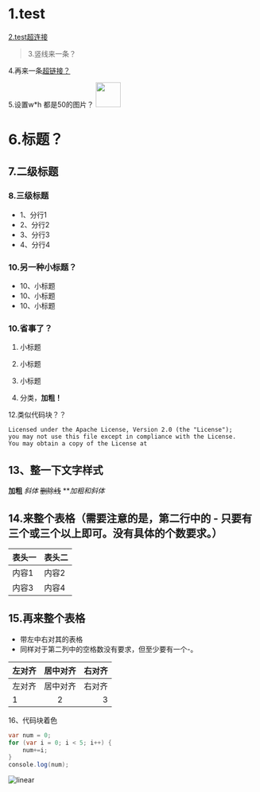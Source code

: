 # 1.test
[2.test超连接](http://www.baidu.com)

> 3.竖线来一条？

4.再来一条[超链接？][1]

5.设置w*h 都是50的图片？ <img width="50" height=“50” src="http://pic27.nipic.com/20130305/9252150_153617685375_2.jpg"></img>

# 6.标题？
## 7.二级标题
### 8.三级标题
- 1、分行1
- 2、分行2
- 3、分行3
- 4、分行4

### 10.另一种小标题？
* 10、小标题
* 10、小标题
* 10、小标题


### 10.省事了？
1. 小标题
2. 小标题
3. 小标题

11. 分类，**加粗！**

12.类似代码块？？
```
Licensed under the Apache License, Version 2.0 (the "License");
you may not use this file except in compliance with the License.
You may obtain a copy of the License at
```

## 13、整一下文字样式
**加粗**
_斜体_
~~删除线~~
**_加粗和斜体_


## 14.来整个表格（需要注意的是，第二行中的 - 只要有三个或三个以上即可。没有具体的个数要求。）
|表头一|表头二|
|------|---|
|内容1|内容2|
|内容3|内容4|

## 15.再来整个表格
- 带左中右对其的表格
- 同样对于第二列中的空格数没有要求，但至少要有一个-。


|左对齐|居中对齐|右对齐|
|:-    |:------:|-:|
|左对齐|居中对齐|右对齐|
|1|2|3|

16、代码块着色
```java
var num = 0;
for (var i = 0; i < 5; i++) {
    num+=i;
}
console.log(num);
```








![linear](http://pic27.nipic.com/20130305/9252150_153617685375_2.jpg)





[1]:https://www.baidu.com
